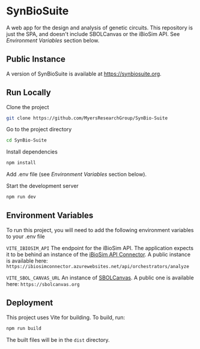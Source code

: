 
# SynBioSuite

A web app for the design and analysis of genetic circuits. This repository is just the SPA, and doesn't include SBOLCanvas or the iBioSim API. See *Environment Variables* section below.




## Public Instance

A version of SynBioSuite is available at https://synbiosuite.org.
## Run Locally

Clone the project

```bash
git clone https://github.com/MyersResearchGroup/SynBio-Suite
```

Go to the project directory

```bash
cd SynBio-Suite
```

Install dependencies

```bash
npm install
```

Add .env file (see *Environment Variables* section below).

Start the development server

```bash
npm run dev
```


## Environment Variables

To run this project, you will need to add the following environment variables to your .env file

`VITE_IBIOSIM_API`
The endpoint for the iBioSim API. The application expects it to be behind an instance of the [iBioSim API Connector](https://github.com/zachsents/iBioSim-API-Connector). A public instance is available here: `https://ibiosimconnector.azurewebsites.net/api/orchestrators/analyze`

`VITE_SBOL_CANVAS_URL`
An instance of [SBOLCanvas](https://github.com/SynBioDex/SBOLCanvas/tree/synbio-suite). A public one is available here: `https://sbolcanvas.org`
## Deployment

This project uses Vite for building. To build, run:

```bash
npm run build
```

The built files will be in the `dist` directory.